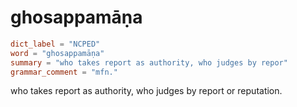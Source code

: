 # ghosappamāṇa

``` toml
dict_label = "NCPED"
word = "ghosappamāṇa"
summary = "who takes report as authority, who judges by repor"
grammar_comment = "mfn."
```

who takes report as authority, who judges by report or reputation.

